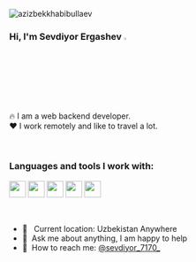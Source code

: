 <p align="left"> <img src="https://komarev.com/ghpvc/?username=sevdiyorergashev&label=Profile%20views&color=0e75b6&style=flat" alt="azizbekkhabibullaev" /> </p>

### Hi, I'm Sevdiyor Ergashev <img src="https://media.giphy.com/media/hvRJCLFzcasrR4ia7z/giphy.gif" width="3%">

🔥 I am a web backend developer. <br />
❤️ I work remotely and like to travel a lot.


<br />

### Languages and tools I work with:

<code><img src="https://encrypted-tbn0.gstatic.com/images?q=tbn:ANd9GcS3rwor81L81N7K47Kyx5uvMIU5UD6KTUhmf7MAHHH1pAiJmzfcBGpU0C138HcnSZQy1Go&usqp=CAU" width="30px"></code>
<code><img src="https://d1wrxu8gicsgam.cloudfront.net/wp-content/files/django-logo-big.jpg" width="30px"></code>
<code><img src="https://soshace.com/wp-content/uploads/2021/01/879-png-3.png" width="30px"></code>
<code><img src="https://1000logos.net/wp-content/uploads/2021/05/GitHub-logo.png" width="30px"></code>
<code><img src="https://git-scm.com/images/logos/1color-lightbg@2x.png" width="30px"></code>

<br />

- 📍 &nbsp; Current location: Uzbekistan Anywhere
- 📝&nbsp; Ask me about anything, I am happy to help
- 📨&nbsp; How to reach me: [@sevdiyor_7170_](https://instagram.com/sevdiyor_7170/)
